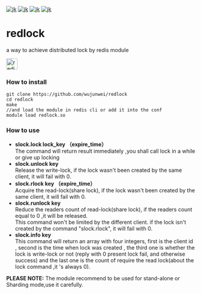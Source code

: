 [![jk](https://img.shields.io/github/stars/wujunwei/redlock?color=blue)](https://github.com/wujunwei/redlock)
[![jk](https://img.shields.io/github/watchers/wujunwei/redlock?color=green)](https://github.com/wujunwei/redlock)
[![jk](https://img.shields.io/github/forks/wujunwei/redlock?color=red)](https://github.com/wujunwei/redlock)
[![jk](https://img.shields.io/badge/support_by-adam-C70039.svg?style=flat-square)]()

# redlock
a way to achieve  distributed lock by redis module

<img src="https://upload.wikimedia.org/wikipedia/en/6/6b/Redis_Logo.svg" alt="redis" height="30" />
<h3>How to install</h3>

```
git clone https://github.com/wujunwei/redlock
cd redlock
make
//and load the module in redis cli or add it into the conf
module load redlock.so
```
<h3>How to use</h3>

* **slock.lock lock_key （expire_time）**
<br />The command will return result immediately ,you shall call lock in a while or give up locking
* **slock.unlock key**
<br />Release the write-lock, if the lock wasn't been created by the same client, it will fail with 0.
* **slock.rlock key （expire_time）**
<br />Acquire the read-lock(share lock), if the lock wasn't been created by the same client, it will fail with 0.
* **slock.runlock key**
<br />Reduce the readers count of read-lock(share lock), if the readers count equal to 0 ,it will be released.
<br />This command won't be limited by the different client. if the lock isn't created by the command "slock.rlock", it will fail with 0.
* **slock.info key**
 <br />This command will return an array with four integers, first is the client id , second is the time when lock was created , the third one is whether the lock is write-lock or not (reply with 0 present lock fail, and otherwise success) and the last one is the count of require the read lock(about the lock command ,it 's always 0).

**PLEASE NOTE:** The module  recommend to be used for stand-alone or Sharding mode,use it carefully.
